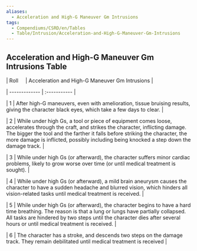```yaml
---
aliases:
  - Acceleration and High-G Maneuver Gm Intrusions
tags:
  - Compendiums/CSRD/en/Tables
  - Table/Intrusion/Acceleration-and-High-G-Maneuver-Gm-Intrusions
---
```

  
## Acceleration and High-G Maneuver Gm Intrusions Table  
|  Roll &nbsp; &nbsp; | Acceleration and High-G Maneuver Gm Intrusions  |  
| ------------- | :----------- |  
| 1 | After high-G maneuvers, even with amelioration, tissue bruising results, giving the character black eyes, which take a few days to clear. |  
| 2 | While under high Gs, a tool or piece of equipment comes loose, accelerates through the craft, and strikes the character, inflicting damage. The bigger the tool and the farther it falls before striking the character, the more damage is inflicted, possibly including being knocked a step down the damage track. |  
| 3 | While under high Gs (or afterward), the character suffers minor cardiac problems, likely to grow worse over time (or until medical treatment is sought). |  
| 4 | While under high Gs (or afterward), a mild brain aneurysm causes the character to have a sudden headache and blurred vision, which hinders all vision-related tasks until medical treatment is received. |  
| 5 | While under high Gs (or afterward), the character begins to have a hard time breathing. The reason is that a lung or lungs have partially collapsed. All tasks are hindered by two steps until the character dies after several hours or until medical treatment is received. |  
| 6 | The character has a stroke, and descends two steps on the damage track. They remain debilitated until medical treatment is received |